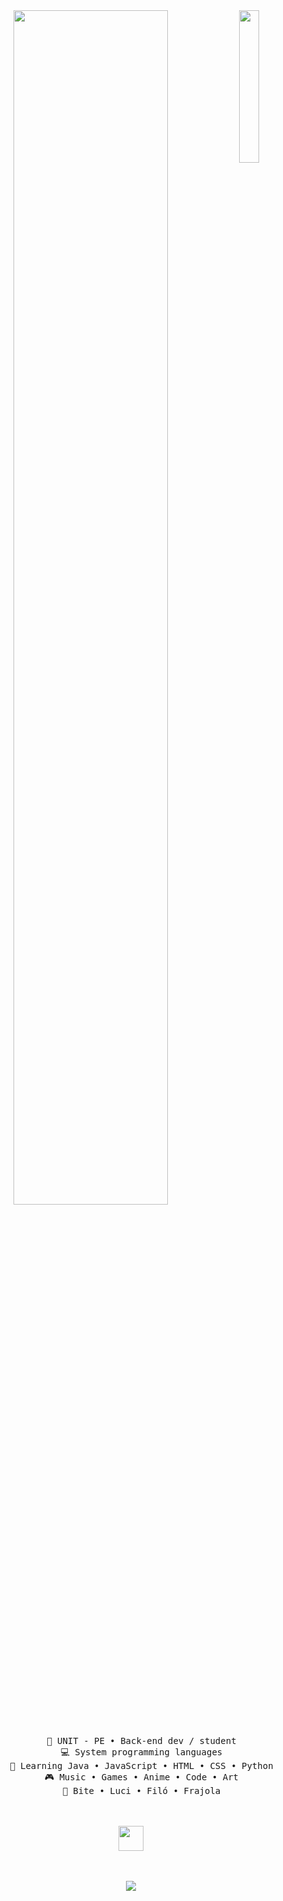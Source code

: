 <div align="center">
<img src="[https://github.com/innng/innng/assets/26755058/5e0ce0fb-c544-4f8c-a307-5849165746d0](https://i.pinimg.com/474x/ef/11/01/ef1101f64144e39ed8ff119622027779.jpg)" width="25%" align="right" />
<img src="https://readme-typing-svg.demolab.com?font=Inconsolata&weight=500&size=50&duration=4000&pause=300&color=A7A459&center=true&vCenter=true&multiline=true&repeat=false&random=false&width=1300&height=140&lines=Hello+hello;I'm+a+tech+goblin%E2%9C%A9" width="70%" />
<br><br>
<pre>
    💼 UNIT - PE • Back-end dev / student
    💻 System programming languages
    📖 Learning Java • JavaScript • HTML • CSS • Python
    🎮 Music • Games • Anime • Code • Art
    🐾 Bite • Luci • Filó • Frajola
</pre>
<br><br>
<img src="https://raw.githubusercontent.com/innng/innng/master/assets/kyubey.gif" height="40" />
<br><br><br>
    
[![](https://img.shields.io/badge/linkedin-0a66c2)](http://linkedin.com/in/kayky-dias-oliveira)
</div>
